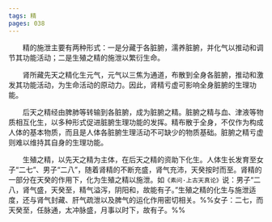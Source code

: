 ```yaml
---
tags: 精
pages: 038
---
```

&emsp;&emsp;精的施泄主要有两种形式：一是分藏于各脏腑，濡养脏腑，并化气以推动和调节其功能活动；二是生殖之精的施泄以繁衍生命。

&emsp;&emsp;肾所藏先天之精化生元气，元气以三焦为通道，布散到全身各脏腑，推动和激发其功能活动，为生命活动的原动力。因此，肾精亏虚可影响全身脏腑的生理功能。

&emsp;&emsp;后天之精经由脾肺等转输到各脏腑，成为脏腑之精。脏腑之精与血、津液等物质相互化生，以多种形式促进脏腑生理功能的发挥。精布散于全身，不仅作为构成人体的基本物质，而且是人体各脏腑生理活动不可缺少的物质基础。脏腑之精亏虚则难以维持其自身的生理功能。

&emsp;&emsp;生殖之精，以先天之精为主体，在后天之精的资助下化生。人体生长发育至女子“二七”、男子“二八”，随着肾精的不断充盛，肾气充沛，天癸按时而至。肾精的一部分在天癸的作用下，化为生殖之精以施泄。如`《素问·上古天真论》`说：男子“二八，肾气盛，天癸至，精气溢泻，阴阳和，故能有子。”生殖之精的化生与施泄适度，还与肾气封藏、肝气疏泄以及脾气的运化作用密切相关。%%女子：二七，而天癸至，任脉通，太冲脉盛，月事以时下，故有子。%%